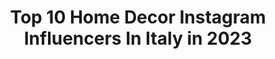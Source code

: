 ---
title: Top 10 Home Decor Instagram Influencers In Italy in 2023
description: >-
  Find top home decor Instagram influencers in Italy in 2023. Most popular hashtags: #homedecor #homesweethome #home #love.
platform: Instagram
hits: 278
text_top: Identify the most popular Instagram influencers on inBeat.
text_bottom: Our database holds 278 Instagram influencers like this in Italy for you to contact.
profiles:
  - username: "trilliletty_shabbychic_"
    fullname: >-
      Letty🌹
    bio: >-
      Love Shabbychic🎀💖 Homedecore🏡 Love Flowers🌼🌻🌷🌺
    location: "Italy"
    followers: 51702
    engagement: 346
    commentsToLikes: 0.071272
    id: ck8t29xcvyojm0j78vtxyg6tz
    verified: false
    hashtags: "#kitchendecor, #casa, #amolamontagna, #shabbywohnen"
  - username: "mumisthemum"
    fullname: >-
      Giulia pettinato
    bio: >-
      Mumisthemum / La mamma è la mamma Motherhood |Homedecor| Lifestyle 🤎Mamma di tre e insegnante di danza🤎 💌 giuliapettinatoteacher@gmail.com
    location: "Italy"
    followers: 19175
    engagement: 379
    commentsToLikes: 0.172059
    id: ckaosn5tws6w30i781vpmxo83
    verified: false
    hashtags: "#interiorwarrior, #interior4inspo, #shabbyhome, #disperatehousewife"
  - username: "martina__difusco"
    fullname: >-
      Martina
    bio: >-
      MoM❤️ FAMILY || HOMEDECOR|| LIFESTYLE || BEAUTY||KIDS
    location: "Italy"
    followers: 28425
    engagement: 304
    commentsToLikes: 0.055921
    id: ckaosn5vgs6xc0i78oajsdubg
    verified: false
    hashtags: "#littlebrother, #brotherandsister, #mamma, #family"
  - username: "valentinarizzello"
    fullname: >-
      Valentina Rizzello 🌷🎠
    bio: >-
      Homedecor | lifestyle | travel | ricette Amo fotografare il bello della vita❣️ 👰🏻 Wife 🏡 Roma 💌 valer90@hotmail.it
    location: "Italy"
    followers: 13542
    engagement: 431
    commentsToLikes: 0.045250
    id: ck5q94v699ek60i11dfzlenog
    verified: false
    hashtags: "#travel, #home, #stayathome, #happyeaster"
  - username: "taniastolyarenko"
    fullname: >-
      Tania Stolyarenko
    bio: >-
      ✖️ Alles ist jetzt. // #aesthetic #minimalstyle #editorialfashion #fragrancelover ——————Soon #homedecoration #homedesign
    location: "Italy"
    followers: 63384
    engagement: 139
    commentsToLikes: 0.102000
    id: ck5q9umwcd2t30i11lxecuj0x
    verified: false
    hashtags: "#motherhoodjourney, #apmmonaco, #byredo, #motherhood"
  - username: "shabby_chic_lov3"
    fullname: >-
      🌸🎀Veronica🎀🌸 shabby chic <3 🌸
    bio: >-
      🎀🌸 Roma 🇮🇹📍 🎀🌸 #lifestyle | 🎀🌸 #homedecor | 🎀🌸 #beauty 🌸💌 Collaborazioni: varashabbychic@gmail.com 🎀🌸🌸👇🏻 buono shopping 25€👇🏻🌸🌸🎀
    location: "Italy"
    followers: 44895
    engagement: 392
    commentsToLikes: 0.028469
    id: ck13952vpjkh70i19i9zkaz8h
    verified: false
    hashtags: "#homelife, #casachic, #mywestwingstyle, #shabbychic"
  - username: "stefy__94"
    fullname: >-
      INSPO | FASHION | LIFESTYLE 🌸
    bio: >-
      ~𝘐𝘵𝘢𝘭𝘪𝘢𝘯 ‘94 𝘨𝘪𝘳𝘭 🇮🇹 ~ Angel’s Mom💙🧸 ~𝘞𝘪𝘧𝘦 2-07-2018 🤵🏻👰🏻 ~💌 stefania.melino@hotmail.it ~𝘈𝘥𝘪𝘮: @lartenellaquotidianita
    location: "Italy"
    followers: 14265
    engagement: 883
    commentsToLikes: 0.101580
    id: ck5q9af9ta55g0i11uyz9q65l
    verified: false
    hashtags: "#mammaefiglio, #mumlife, #inspiration, #octoberlove"
  - username: "fabiolarieti"
    fullname: >-
      fabiolarieti
    bio: >-
      🎙Journalist Roma TV - Sky 213 📝 📺 Tv presenter 🎬 ⚽️ Football addicted 🔝 🛍 Fashion lover 💕 📚 Books passion 🤓 📩 fabiolarieti@gmail.com or DM 📬
    location: "Italy"
    followers: 33498
    engagement: 362
    commentsToLikes: 0.145259
    id: ck5c6ogs85v4u0i1110q7i6wj
    verified: false
    hashtags: "#fashiongo, #tvspeaker, #telegiornaliste, #libridaleggere"
  - username: "my_littleeva"
    fullname: >-
      🎀MyLittleEva🎀
    bio: >-
      🌸Content creator 🌸Fashionkids 🌸Trendsetter 🌸Model 📍MILANO 🇮🇹 !Page managed by Mom ! Contanct : alessiacepraga@gmail.com
    location: "Italy"
    followers: 58723
    engagement: 161
    commentsToLikes: 0.087472
    id: ck14lfvobugiu0i199pdgj1o0
    verified: false
    hashtags: "#fashionkids, #paroladimamma, #thetrendykidz, #fashionlover"
  - username: "g.i.u.l.i.a.s85"
    fullname: >-
      〰️🔆giulia s.🔆〰️
    bio: >-
      ✖️✖️✖️ Got glint? ✖️✖️✖️
    location: "Italy"
    followers: 106030
    engagement: 139
    commentsToLikes: 0.050960
    id: ckaowuaplaha30i783u8uq12a
    verified: false
    hashtags: "#cozyhome, #croptop, #sunday, #magic"
---